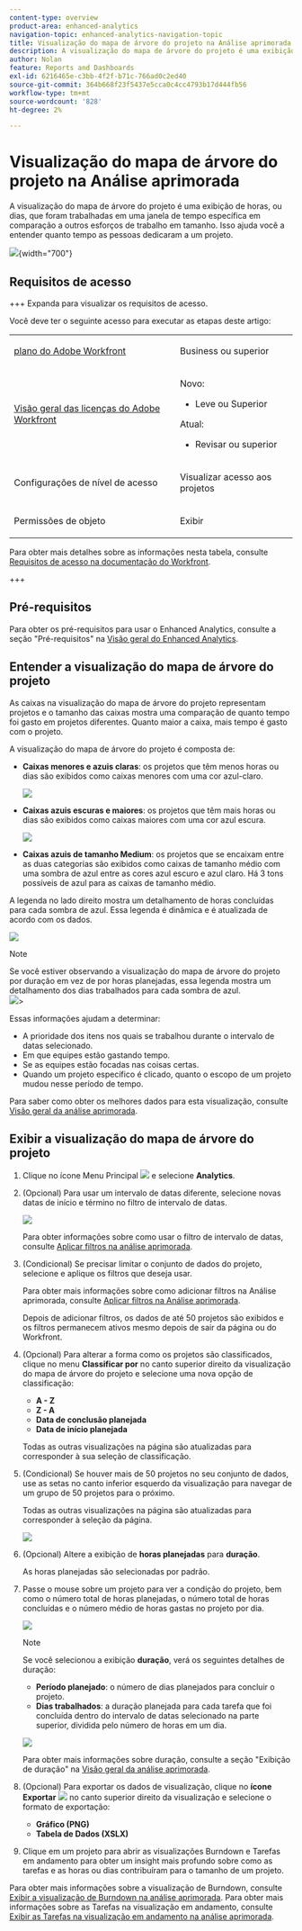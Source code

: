 ```yaml
---
content-type: overview
product-area: enhanced-analytics
navigation-topic: enhanced-analytics-navigation-topic
title: Visualização do mapa de árvore do projeto na Análise aprimorada
description: A visualização do mapa de árvore do projeto é uma exibição de horas, ou dias, que foram trabalhadas em uma janela de tempo específica em comparação a outros esforços de trabalho em tamanho. Isso ajuda você a entender quanto tempo as pessoas dedicaram a um projeto.
author: Nolan
feature: Reports and Dashboards
exl-id: 6216465e-c3bb-4f2f-b71c-766ad0c2ed40
source-git-commit: 364b668f23f5437e5cca0c4cc4793b17d444fb56
workflow-type: tm+mt
source-wordcount: '828'
ht-degree: 2%

---
```


# Visualização do mapa de árvore do projeto na Análise aprimorada

<!-- Audited: 12/2023 -->

A visualização do mapa de árvore do projeto é uma exibição de horas, ou dias, que foram trabalhadas em uma janela de tempo específica em comparação a outros esforços de trabalho em tamanho. Isso ajuda você a entender quanto tempo as pessoas dedicaram a um projeto.

![](assets/project-treemap-350x126.png){width="700"}

## Requisitos de acesso

+++ Expanda para visualizar os requisitos de acesso.

Você deve ter o seguinte acesso para executar as etapas deste artigo:

<table style="table-layout:auto"> 
 <col> 
 <col> 
 <tbody> 
  <tr> 
   <td role="rowheader"><a href="https://www.workfront.com/plans" target="_blank">plano do Adobe Workfront</a></td> 
   <td> <p>Business ou superior</p> </td> 
  </tr> 
  <tr> 
   <td role="rowheader"><a href="../administration-and-setup/add-users/access-levels-and-object-permissions/wf-licenses.md" class="MCXref xref">Visão geral das licenças do Adobe Workfront</a></td> 
   <td>   <p>Novo:</p> 
   <ul><li>Leve ou Superior</li></ul>
   <p>Atual:</p>
   <ul><li>Revisar ou superior</li></ul>
 </td> 
  </tr> 
  <tr> 
   <td role="rowheader">Configurações de nível de acesso</td> 
   <td> <p>Visualizar acesso aos projetos</p> <!--<p>Note: If you still don't have access, ask your Workfront administrator if they set additional restrictions in your access level.<br>For information on how a Workfront administrator can change your access level, see <a href="../administration-and-setup/add-users/configure-and-grant-access/create-modify-access-levels.md" class="MCXref xref">Create or modify custom access levels</a>.</p>--> </td> 
  </tr> 
  <tr> 
   <td role="rowheader">Permissões de objeto</td> 
   <td> <p>Exibir</p> <!--<p>For information on requesting additional access, see <a href="../workfront-basics/grant-and-request-access-to-objects/request-access.md" class="MCXref xref">Request access to objects </a>.</p>--> </td> 
  </tr> 
 </tbody> 
</table>

Para obter mais detalhes sobre as informações nesta tabela, consulte [Requisitos de acesso na documentação do Workfront](/help/quicksilver/administration-and-setup/add-users/access-levels-and-object-permissions/access-level-requirements-in-documentation.md).

+++

## Pré-requisitos

Para obter os pré-requisitos para usar o Enhanced Analytics, consulte a seção &quot;Pré-requisitos&quot; na [Visão geral do Enhanced Analytics](../enhanced-analytics/enhanced-analytics-overview.md).

## Entender a visualização do mapa de árvore do projeto

As caixas na visualização do mapa de árvore do projeto representam projetos e o tamanho das caixas mostra uma comparação de quanto tempo foi gasto em projetos diferentes. Quanto maior a caixa, mais tempo é gasto com o projeto.

A visualização do mapa de árvore do projeto é composta de:

* **Caixas menores e azuis claras**: os projetos que têm menos horas ou dias são exibidos como caixas menores com uma cor azul-claro.

  ![](assets/project-treemap-smaller-box.png)

* **Caixas azuis escuras e maiores**: os projetos que têm mais horas ou dias são exibidos como caixas maiores com uma cor azul escura.

  ![](assets/project-treemap-larger-box-350x205.png)

* **Caixas azuis de tamanho Medium**: os projetos que se encaixam entre as duas categorias são exibidos como caixas de tamanho médio com uma sombra de azul entre as cores azul escuro e azul claro. Há 3 tons possíveis de azul para as caixas de tamanho médio.

A legenda no lado direito mostra um detalhamento de horas concluídas para cada sombra de azul. Essa legenda é dinâmica e é atualizada de acordo com os dados.

![](assets/project-treemap-hours-completed.png)

>[!NOTE]
>
>Se você estiver observando a visualização do mapa de árvore do projeto por duração em vez de por horas planejadas, essa legenda mostra um detalhamento dos dias trabalhados para cada sombra de azul.\
>![](assets/project-treemap-days-worked.png)>

Essas informações ajudam a determinar:

* A prioridade dos itens nos quais se trabalhou durante o intervalo de datas selecionado.
* Em que equipes estão gastando tempo.
* Se as equipes estão focadas nas coisas certas.
* Quando um projeto específico é clicado, quanto o escopo de um projeto mudou nesse período de tempo.

Para saber como obter os melhores dados para esta visualização, consulte [Visão geral da análise aprimorada](../enhanced-analytics/enhanced-analytics-overview.md).

## Exibir a visualização do mapa de árvore do projeto

1. Clique no ícone Menu Principal ![](assets/main-menu-icon-16x12.png) e selecione **Analytics**.
1. (Opcional) Para usar um intervalo de datas diferente, selecione novas datas de início e término no filtro de intervalo de datas.

   ![](assets/filters-select-date-range-350x344.png)

   Para obter informações sobre como usar o filtro de intervalo de datas, consulte [Aplicar filtros na análise aprimorada](../enhanced-analytics/use-enhanced-analytics-filters.md).

1. (Condicional) Se precisar limitar o conjunto de dados do projeto, selecione e aplique os filtros que deseja usar.

   Para obter mais informações sobre como adicionar filtros na Análise aprimorada, consulte [Aplicar filtros na Análise aprimorada](../enhanced-analytics/use-enhanced-analytics-filters.md).

   Depois de adicionar filtros, os dados de até 50 projetos são exibidos e os filtros permanecem ativos mesmo depois de sair da página ou do Workfront.

1. (Opcional) Para alterar a forma como os projetos são classificados, clique no menu **Classificar por** no canto superior direito da visualização do mapa de árvore do projeto e selecione uma nova opção de classificação:

   * **A - Z**
   * **Z - A**
   * **Data de conclusão planejada**
   * **Data de início planejada**

   Todas as outras visualizações na página são atualizadas para corresponder à sua seleção de classificação.

1. (Condicional) Se houver mais de 50 projetos no seu conjunto de dados, use as setas no canto inferior esquerdo da visualização para navegar de um grupo de 50 projetos para o próximo.

   Todas as outras visualizações na página são atualizadas para corresponder à seleção da página.

   ![](assets/pagination-350x118.png)

1. (Opcional) Altere a exibição de **horas planejadas** para **duração**.

   As horas planejadas são selecionadas por padrão.

1. Passe o mouse sobre um projeto para ver a condição do projeto, bem como o número total de horas planejadas, o número total de horas concluídas e o número médio de horas gastas no projeto por dia.

   ![](assets/project-treemap-project-details-350x404.png)

   >[!NOTE]
   >
   >Se você selecionou a exibição **duração**, verá os seguintes detalhes de duração:
   >
   >* **Período planejado**: o número de dias planejados para concluir o projeto.
   >* **Dias trabalhados**: a duração planejada para cada tarefa que foi concluída dentro do intervalo de datas selecionado na parte superior, dividida pelo número de horas em um dia.
   >   
   >![](assets/duration-treemap-350x159.png)
   >
   >Para obter mais informações sobre duração, consulte a seção &quot;Exibição de duração&quot; na [Visão geral da análise aprimorada](../enhanced-analytics/enhanced-analytics-overview.md).

1. (Opcional) Para exportar os dados de visualização, clique no **ícone Exportar** ![](assets/export.png) no canto superior direito da visualização e selecione o formato de exportação:

   * **Gráfico (PNG)**
   * **Tabela de Dados (XSLX)**

1. Clique em um projeto para abrir as visualizações Burndown e Tarefas em andamento para obter um insight mais profundo sobre como as tarefas e as horas ou dias contribuíram para o tamanho de um projeto.

Para obter mais informações sobre a visualização de Burndown, consulte [Exibir a visualização de Burndown na análise aprimorada](../enhanced-analytics/burndown-overview.md). Para obter mais informações sobre as Tarefas na visualização em andamento, consulte [Exibir as Tarefas na visualização em andamento na análise aprimorada](../enhanced-analytics/tasks-in-flight-overview.md).

